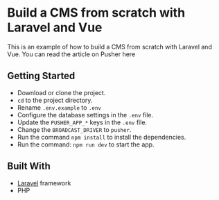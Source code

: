 # Build a CMS from scratch with Laravel and Vue

This is an example of how to build a CMS from scratch with Laravel and Vue. You can read the article on Pusher here

## Getting Started

-   Download or clone the project.
-   `cd` to the project directory.
-   Rename `.env.example` to `.env`
-   Configure the database settings in the `.env` file.
-   Update the `PUSHER_APP_*` keys in the `.env` file.
-   Change the `BROADCAST_DRIVER` to `pusher`.
-   Run the command `npm install` to install the dependencies.
-   Run the command: `npm run dev` to start the app.

## Built With

-   [Laravel](https://laravel.com) framework
-   PHP

